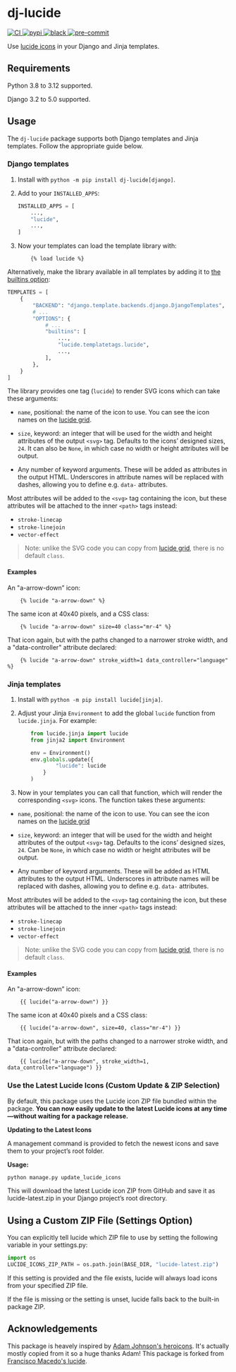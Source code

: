 # dj-lucide
<a href="https://github.com/vidski/lucide/actions?workflow=CI">
    <img
        src="https://img.shields.io/github/actions/workflow/status/franciscobmacedo/lucide/main.yml.svg?branch=main&style=for-the-badge"
        alt="CI"
        style="max-width: 100%;"
    >
</a>
<a href="https://pypi.org/project/dj-lucide/">
    <img
        src="https://img.shields.io/pypi/v/dj-lucide.svg?style=for-the-badge"
        alt="pypi"
        style="max-width: 100%;"
    >
</a>
<a href="https://github.com/psf/black">
    <img
        src="https://img.shields.io/badge/code%20style-black-000000.svg?style=for-the-badge"
        alt="black"
        style="max-width: 100%;"
    >
</a>
<a href="https://github.com/pre-commit/pre-commit">
    <img
        src="https://img.shields.io/badge/pre--commit-enabled-brightgreen?logo=pre-commit&logoColor=white&style=for-the-badge"
        alt="pre-commit"
        style="max-width: 100%;"
    >
</a>


Use [lucide icons](https://lucide.dev/) in your Django and Jinja templates.

## Requirements

Python 3.8 to 3.12 supported.

Django 3.2 to 5.0 supported.

## Usage

The `dj-lucide` package supports both Django templates and Jinja templates.
Follow the appropriate guide below.

### Django templates

1.  Install with `python -m pip install dj-lucide[django]`.

2.  Add to your `INSTALLED_APPS`:

    ```python
    INSTALLED_APPS = [
        ...,
        "lucide",
        ...,
    ]
    ```

3. Now your templates can load the template library with:

    ```django
        {% load lucide %}
    ```

Alternatively, make the library available in all templates by adding it to [the builtins option](https://docs.djangoproject.com/en/stable/topics/templates/#django.template.backends.django.DjangoTemplates>):

```python
TEMPLATES = [
    {
        "BACKEND": "django.template.backends.django.DjangoTemplates",
        # ...
        "OPTIONS": {
            # ...
            "builtins": [
                ...,
                "lucide.templatetags.lucide",
                ...,
            ],
        },
    }
]
```

The library provides one tag (`lucide`) to render SVG icons which can take these arguments:

- `name`, positional: the name of the icon to use. You can see the icon names on the [lucide grid](https://lucide.dev/icons/).

- `size`, keyword: an integer that will be used for the width and height attributes of the output `<svg>` tag.
  Defaults to the icons’ designed sizes, `24`.
  It can also be `None`, in which case no width or height attributes will be output.

- Any number of keyword arguments.
  These will be added as attributes in the output HTML.
  Underscores in attribute names will be replaced with dashes, allowing you to define e.g. `data-` attributes.


Most attributes will be added to the `<svg>` tag containing the icon, but these attributes will be attached to the inner `<path>` tags instead:

  - `stroke-linecap`
  - `stroke-linejoin`
  - `vector-effect`

> Note: unlike the SVG code you can copy from [lucide grid](https://lucide.dev/icons/), there is no default `class`.

#### Examples

An "a-arrow-down” icon:

```django
    {% lucide "a-arrow-down" %}
```

The same icon at 40x40 pixels, and a CSS class:

```django
    {% lucide "a-arrow-down" size=40 class="mr-4" %}
```

That icon again, but with the paths changed to a narrower stroke width, and a "data-controller" attribute declared:

```django
    {% lucide "a-arrow-down" stroke_width=1 data_controller="language" %}
```

### Jinja templates

1. Install with `python -m pip install lucide[jinja]`.

2. Adjust your Jinja `Environment` to add the global `lucide` function from `lucide.jinja`.
   For example:

   ```python
       from lucide.jinja import lucide
       from jinja2 import Environment

       env = Environment()
       env.globals.update({
               "lucide": lucide
           }
       )
    ```
3. Now in your templates you can call that function, which will render the corresponding `<svg>` icons. The function takes these arguments:

- `name`, positional: the name of the icon to use.
  You can see the icon names on the [lucide grid](https://lucide.dev/icons/)

- `size`, keyword: an integer that will be used for the width and height attributes of the output `<svg>` tag.
  Defaults to the icons’ designed sizes, `24`.
  Can be `None`, in which case no width or height attributes will be output.

- Any number of keyword arguments.
  These will be added as HTML attributes to the output HTML.
  Underscores in attribute names will be replaced with dashes, allowing you to define e.g. `data-` attributes.

Most attributes will be added to the `<svg>` tag containing the icon, but these attributes will be attached to the inner `<path>` tags instead:

  - `stroke-linecap`
  - `stroke-linejoin`
  - `vector-effect`

> Note: unlike the SVG code you can copy from [lucide grid](https://lucide.dev/icons/), there is no default `class`.

#### Examples

An "a-arrow-down” icon:

```jinja
    {{ lucide("a-arrow-down") }}
```

The same icon at 40x40 pixels and a CSS class:

```jinja
    {{ lucide("a-arrow-down", size=40, class="mr-4") }}
```

That icon again, but with the paths changed to a narrower stroke width, and a "data-controller" attribute declared:

```jinja
    {{ lucide("a-arrow-down", stroke_width=1, data_controller="language") }}
```

### Use the Latest Lucide Icons (Custom Update & ZIP Selection)

By default, this package uses the Lucide icon ZIP file bundled within the package.
**You can now easily update to the latest Lucide icons at any time—without waiting for a package release.**

**Updating to the Latest Icons**

A management command is provided to fetch the newest icons and save them to your project’s root folder.

**Usage:**

```bash
python manage.py update_lucide_icons
```
This will download the latest Lucide icon ZIP from GitHub and save it as lucide-latest.zip in your Django project’s root directory.

## Using a Custom ZIP File (Settings Option)
You can explicitly tell lucide which ZIP file to use by setting the following variable in your settings.py:
```python
import os
LUCIDE_ICONS_ZIP_PATH = os.path.join(BASE_DIR, "lucide-latest.zip")
```
If this setting is provided and the file exists, lucide will always load icons from your specified ZIP file.

If the file is missing or the setting is unset, lucide falls back to the built-in package ZIP.

## Acknowledgements

This package is heavely inspired by [Adam Johnson's heroicons](https://github.com/adamchainz/heroicons). It's actually mostly copied from it so a huge thanks Adam!
This package is forked from [Francisco Macedo's lucide](https://github.com/franciscobmacedo/lucide).
